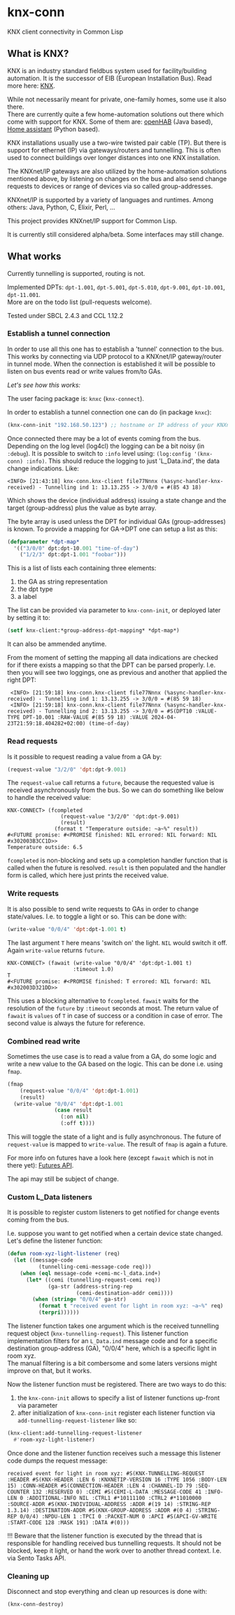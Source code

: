 # knx-conn
KNX client connectivity in Common Lisp

## What is KNX?

KNX is an industry standard fieldbus system used for facility/building automation. It is the successor of EIB (European Installation Bus). Read more here: [KNX](https://en.wikipedia.org/wiki/KNX).

While not necessarily meant for private, one-family homes, some use it also there.  
There are currently quite a few home-automation solutions out there which come with support for KNX. Some of them are: [openHAB](https://www.openhab.org/) (Java based), [Home assistant](https://www.home-assistant.io/) (Python based).

KNX installations usually use a two-wire twisted pair cable (TP). But there is support for ethernet (IP) via gateways/routers and tunnelling. This is often used to connect buildings over longer distances into one KNX installation.

The KNXnet/IP gateways are also utilized by the home-automation solutions mentioned above, by listening on changes on the bus and also send change requests to devices or range of devices via so called group-addresses.

KNXnet/IP is supported by a variety of languages and runtimes. Among others: Java, Python, C, Elixir, Perl, ...

This project provides KNXnet/IP support for Common Lisp.

It is currently still considered alpha/beta. Some interfaces may still change.

## What works

Currently tunnelling is supported, routing is not.

Implemented DPTs: `dpt-1.001`, `dpt-5.001`, `dpt-5.010`, `dpt-9.001`, `dpt-10.001`, `dpt-11.001`.  
More are on the todo list (pull-requests welcome).

Tested under SBCL 2.4.3 and CCL 1.12.2

### Establish a tunnel connection

In order to use all this one has to establish a 'tunnel' connection to the bus. This works by connecting via UDP protocol to a KNXnet/IP gateway/router in tunnel mode. When the connection is established it will be possible to listen on bus events read or write values from/to GAs.

*Let's see how this works:*

The user facing package is: `knxc` (`knx-connect`).

In order to establish a tunnel connection one can do (in package `knxc`):

```lisp
(knx-conn-init "192.168.50.123") ;; hostname or IP address of your KNXnet router/interface
```

Once connected there may be a lot of events coming from the bus. Depending on the log level (log4cl) the logging can be a bit noisy (in `:debug`). It is possible to switch to `:info` level using: `(log:config '(knx-conn) :info)`. This should reduce the logging to just 'L_Data.ind', the data change indications. Like:

```
<INFO> [21:43:18] knx-conn.knx-client file77Nnnx (%async-handler-knx-received) - Tunnelling ind 1: 13.13.255 -> 3/0/0 = #(85 43 18)
```

Which shows the device (individual address) issuing a state change and the target (group-address) plus the value as byte array.

The byte array is used unless the DPT for individual GAs (group-addresses) is known. To provide a mapping for GA->DPT one can setup a list as this:

```lisp
(defparameter *dpt-map*
  '(("3/0/0" dpt:dpt-10.001 "time-of-day")
    ("1/2/3" dpt:dpt-1.001 "foobar")))
```

This is a list of lists each containing three elements:

1. the GA as string representation
2. the dpt type
3. a label

The list can be provided via parameter to `knx-conn-init`, or deployed later by setting it to:

```lisp
(setf knx-client:*group-address-dpt-mapping* *dpt-map*)
```

It can also be ammended anytime.

From the moment of setting the mapping all data indications are checked for if there exists a mapping so that the DPT can be parsed properly. I.e. then you will see two loggings, one as previous and another that applied the right DPT:

```
 <INFO> [21:59:18] knx-conn.knx-client file77Nnnx (%async-handler-knx-received) - Tunnelling ind 1: 13.13.255 -> 3/0/0 = #(85 59 18)
 <INFO> [21:59:18] knx-conn.knx-client file77Nnnx (%async-handler-knx-received) - Tunnelling ind 2: 13.13.255 -> 3/0/0 = #S(DPT10 :VALUE-TYPE DPT-10.001 :RAW-VALUE #(85 59 18) :VALUE 2024-04-23T21:59:18.404282+02:00) (time-of-day)
```

### Read requests

Is it possible to request reading a value from a GA by:

```lisp
(request-value "3/2/0" 'dpt:dpt-9.001)
```

The `request-value` call returns a `future`, because the requested value is received asynchronously from the bus. So we can do something like below to handle the received value:

```
KNX-CONNECT> (fcompleted 
                 (request-value "3/2/0" 'dpt:dpt-9.001)
                 (result)
               (format t "Temperature outside: ~a~%" result))
#<FUTURE promise: #<PROMISE finished: NIL errored: NIL forward: NIL #x302003B3CC1D>>
Temperature outside: 6.5
```

`fcompleted` is non-blocking and sets up a completion handler function that is called when the future is resolved. `result` is then populated and the handler form is called, which here just prints the received value.
 
### Write requests

It is also possible to send write requests to GAs in order to change state/values. I.e. to toggle a light or so. This can be done with:

```lisp
(write-value "0/0/4" 'dpt:dpt-1.001 t)
```

The last argument `T` here means 'switch on' the light. `NIL` would switch it off.  
Again `write-value` returns `future`.

```
KNX-CONNECT> (fawait (write-value "0/0/4" 'dpt:dpt-1.001 t)
                     :timeout 1.0)
T
#<FUTURE promise: #<PROMISE finished: T errored: NIL forward: NIL #x302003D321DD>>
```

This uses a blocking alternative to `fcompleted`. `fawait` waits for the resolution of the `future` by `:timeout` seconds at most. The return value of `fawait` is `values` of `T` in case of success or a condition in case of error. The second value is always the future for reference.

### Combined read write

Sometimes the use case is to read a value from a GA, do some logic and write a new value to the GA based on the logic. This can be done i.e. using `fmap`.

```lisp
(fmap 
    (request-value "0/0/4" 'dpt:dpt-1.001)
    (result)
  (write-value "0/0/4" 'dpt:dpt-1.001 
               (case result
                 (:on nil)
                 (:off t))))
```

This will toggle the state of a light and is fully asynchronous. The future of `request-value` is mapped to `write-value`. The result of `fmap` is again a future.

For more info on futures have a look here (except `fawait` which is not in there yet): [Futures API](https://mdbergmann.github.io/cl-gserver/index.html#SENTO.FUTURE:@FUTURE%20MGL-PAX:SECTION).

The api may still be subject of change.

### Custom L_Data listeners

It is possible to register custom listeners to get notified for change events coming from the bus.

I.e. suppose you want to get notified when a certain device state changed. Let's define the listener function:

```lisp
(defun room-xyz-light-listener (req)
  (let ((message-code
          (tunnelling-cemi-message-code req)))
    (when (eql message-code +cemi-mc-l_data.ind+)
      (let* ((cemi (tunnelling-request-cemi req))
             (ga-str (address-string-rep 
                      (cemi-destination-addr cemi))))
        (when (string= "0/0/4" ga-str)
          (format t "received event for light in room xyz: ~a~%" req)
          (terpri))))))
```

The listener function takes one argument which is the received tunnelling request object (`knx-tunnelling-request`). This listener function implementation filters for an `L_Data.ind` message code and for a specific destination group-address (GA), "0/0/4" here, which is a specific light in room xyz.  
The manual filtering is a bit combersome and some laters versions might improve on that, but it works.

Now the listener function must be registered. There are two ways to do this:

1. the `knx-conn-init` allows to specify a list of listener functions up-front via parameter
2. after initialization of `knx-conn-init` register each listener function via `add-tunnelling-request-listener` like so:

```lisp
(knx-client:add-tunnelling-request-listener
  #'room-xyz-light-listener)
```

Once done and the listener function receives such a message this listener code dumps the request message:

```
received event for light in room xyz: #S(KNX-TUNNELLING-REQUEST :HEADER #S(KNX-HEADER :LEN 6 :KNXNETIP-VERSION 16 :TYPE 1056 :BODY-LEN 15) :CONN-HEADER #S(CONNECTION-HEADER :LEN 4 :CHANNEL-ID 79 :SEQ-COUNTER 132 :RESERVED 0) :CEMI #S(CEMI-L-DATA :MESSAGE-CODE 41 :INFO-LEN 0 :ADDITIONAL-INFO NIL :CTRL1 #*10111100 :CTRL2 #*11010000 :SOURCE-ADDR #S(KNX-INDIVIDUAL-ADDRESS :ADDR #(19 14) :STRING-REP 1.3.14) :DESTINATION-ADDR #S(KNX-GROUP-ADDRESS :ADDR #(0 4) :STRING-REP 0/0/4) :NPDU-LEN 1 :TPCI 0 :PACKET-NUM 0 :APCI #S(APCI-GV-WRITE :START-CODE 128 :MASK 191) :DATA #(0)))
```

!!! Beware that the listener function is executed by the thread that is responsible for handling received bus tunnelling requests. It should not be blocked, keep it light, or hand the work over to another thread context. I.e. via Sento Tasks API.


### Cleaning up

Disconnect and stop everything and clean up resources is done with:

```
(knx-conn-destroy)
```

